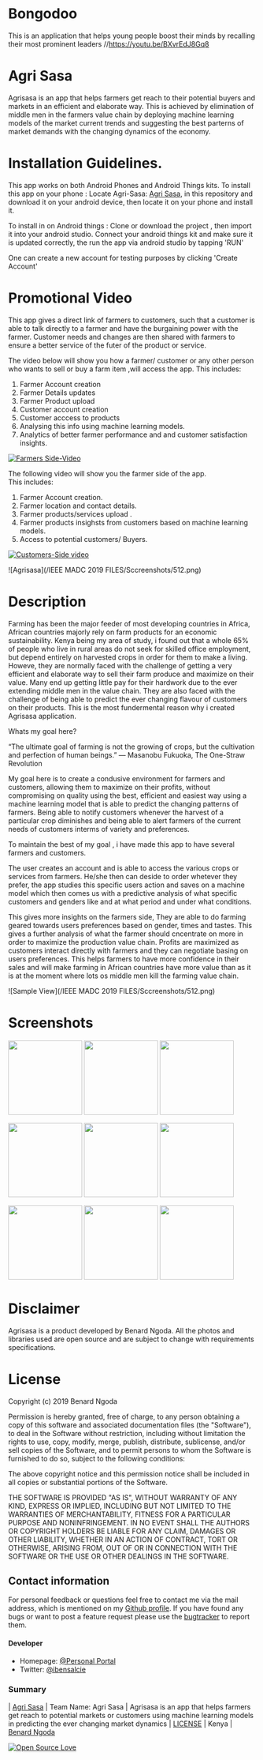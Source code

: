 # Bongodoo
This is an application that helps young people boost their minds by recalling their most prominent leaders
//https://youtu.be/BXvrEdJ8Gq8




# Agri Sasa
Agrisasa is an app that  helps farmers  get reach to their potential buyers and markets in an efficient and elaborate way. This is achieved by elimination of middle men in the farmers value chain by deploying machine learning models of the market current trends and suggesting the best parterns of market demands with the changing dynamics of the economy.





# Installation Guidelines.
This app works on both Android Phones and Android Things kits.
To install this app on your phone :
Locate Agri-Sasa:
[Agri Sasa](https://github.com/bensalcie/Agri-Sasa/blob/master/IEEE%20MADC%202019%20FILES/Agrisasa.apk),
in this repository and download it on your android device, then locate it on your phone and install it.


To install in on Android things :
 Clone or download the project , then import it into your android studio. 
 Connect your android things kit and make sure it is updated correctly, the run the app via android studio by tapping 'RUN'
 
 One can create a new account for testing purposes by clicking 'Create Account'
 
 # Promotional Video
 This app gives a direct link of farmers to customers, such that a customer is able to talk directly to a farmer and have the burgaining power with the farmer. Customer needs and changes are then shared with farmers to ensure a better service of the futer of the product or service.
 
 The video below will show you how a farmer/ customer or any other person who wants to sell or buy a farm item ,will access the app.
 This includes:
  1. Farmer Account creation
  2. Farmer Details updates
  3. Farmer Product upload
  4. Customer account creation
  5. Customer acccess to products
  6. Analysing this info using machine learning models.
  7. Analytics of better farmer performance and and customer satisfaction insights.
  
 
 
  [![Farmers Side-Video ](https://img.youtube.com/vi/VID/0.jpg)]( https://youtu.be/uOxihngWp88)
 
 The following video will show you the farmer side of the app.  
 This includes:
 1. Farmer Account creation.
 2. Farmer location and contact details.
 3. Farmer products/services upload .
 4. Farmer products insighsts from customers based on machine learning models.
 5. Access to potential customers/ Buyers.
 
 
 [![Customers-Side video](https://img.youtube.com/vi/VID/0.jpg)]( https://img.youtube.com/vi/VID/0.jpg)

 
 
 ![Agrisasa](/IEEE MADC 2019 FILES/Sccreenshots/512.png)


# Description
Farming has been the major feeder of most developing countries in Africa, African countries majorly rely on farm products for an economic sustainability. Kenya being my area of study, i found out that a whole 65% of people who live in rural areas do not seek for skilled office employment, but depend entirely on harvested crops in order for them to make a living. Howeve, they are normally faced with the challenge of getting a very efficient and elaborate way to sell their farm produce and maximize on their value. Many end up getting little pay for their hardwork due to the ever extending middle men in the value chain. They are also faced with the challenge of being able to predict the ever changing flavour of customers on their products. This is the most fundermental reason why i created Agrisasa application.


Whats my goal here? 

“The ultimate goal of farming is not the growing of crops, but the cultivation and perfection of human beings.”
― Masanobu Fukuoka, The One-Straw Revolution 

My goal here is to create a condusive environment for farmers and customers, allowing them to maximize on their profits, without compromising on quality using the best, efficient and easiest way using a machine learning model that is able to predict the changing patterns of farmers. Being able to notify customers whenever the harvest of a particular crop diminishes and being able to alert farmers of the current needs of customers interms of variety and preferences.

To maintain the best of my goal , i have made this app to have several farmers and customers.

The user creates an account and is able to access the various crops or services from farmers. He/she then can deside to order whetever they prefer, the app studies this specific users action and saves on a machine model which then comes us with a predictive analysis of what specific customers and genders like and at what period and under what conditions.

This gives more insights on the farmers side, They are able to do farming geared towards users preferences based on gender, times and tastes. This gives a further analysis of what the farmer should cncentrate on more in order to maximize the production value chain. Profits are maximized as customers interact directly with farmers and they can negotiate basing on users preferences. This helps farmers to have more confidence in their sales and will make farming in African countries have more value than as it is at the moment where lots os middle men kill the farming value chain.


 
  ![Sample View](/IEEE MADC 2019 FILES/Sccreenshots/512.png)
  
  
  # Screenshots
  <p float="left">
  <img src="/IEEE MADC 2019 FILES/Sccreenshots/Screenshot_20190610-185152.png" width="150" />
  <img src="/IEEE MADC 2019 FILES/Sccreenshots/Screenshot_20190613-214339.png" width="150" /> 
  <img src="/IEEE MADC 2019 FILES/Sccreenshots/Screenshot_20190613-214413.png" width="150" />
</p>
  
  
 <p float="left">
  <img src="/IEEE MADC 2019 FILES/Sccreenshots/Screenshot_20190610-185152.png" width="150" />
  <img src="/IEEE MADC 2019 FILES/Sccreenshots/Screenshot_20190613-214339.png" width="150" /> 
  <img src="/IEEE MADC 2019 FILES/Sccreenshots/Screenshot_20190613-214413.png" width="150" />
</p>
  
<p float="left">
  <img src="/IEEE MADC 2019 FILES/Sccreenshots/Screenshot_20190613-214413.png" width="150" />
  <img src="/IEEE MADC 2019 FILES/Sccreenshots/Screenshot_20190610-185152.png" width="150" /> 
  <img src="/IEEE MADC 2019 FILES/Sccreenshots/Screenshot_20190613-214339.png" width="150" />
</p>
  
  # Disclaimer
  Agrisasa is a product developed by Benard Ngoda. All the photos and libraries used are open source and are subject to change with requirements specifications.
  
  
  # License

Copyright (c) 2019 Benard Ngoda

Permission is hereby granted, free of charge, to any person obtaining a copy
of this software and associated documentation files (the "Software"), to deal
in the Software without restriction, including without limitation the rights
to use, copy, modify, merge, publish, distribute, sublicense, and/or sell
copies of the Software, and to permit persons to whom the Software is
furnished to do so, subject to the following conditions:

The above copyright notice and this permission notice shall be included in all
copies or substantial portions of the Software.

THE SOFTWARE IS PROVIDED "AS IS", WITHOUT WARRANTY OF ANY KIND, EXPRESS OR
IMPLIED, INCLUDING BUT NOT LIMITED TO THE WARRANTIES OF MERCHANTABILITY,
FITNESS FOR A PARTICULAR PURPOSE AND NONINFRINGEMENT. IN NO EVENT SHALL THE
AUTHORS OR COPYRIGHT HOLDERS BE LIABLE FOR ANY CLAIM, DAMAGES OR OTHER
LIABILITY, WHETHER IN AN ACTION OF CONTRACT, TORT OR OTHERWISE, ARISING FROM,
OUT OF OR IN CONNECTION WITH THE SOFTWARE OR THE USE OR OTHER DEALINGS IN THE
SOFTWARE.



## Contact information
For personal feedback or questions feel free to contact me via the mail address, which is mentioned on my [Github profile](https://github.com/bensalcie). 
If you have found any bugs or want to post a feature request please use the [bugtracker](https://github.com/bensalcie/Agri-Sasa/issues) to report them.


#### Developer
* Homepage: [@Personal Portal](http://bensalcie.likesyou.org/)
* Twitter: [@ibensalcie](https://twitter.com/ibensalcie )

### Summary
| [Agri Sasa](https://github.com/bensalcie/Agri-Sasa/blob/master/IEEE%20MADC%202019%20FILES/Agrisasa.apk) | Team Name: Agri Sasa | Agrisasa is an app that  helps farmers get reach to potential markets or customers using machine learning models in predicting the ever changing market dynamics | [LICENSE](https://github.com/bensalcie/Agri-Sasa/blob/master/LICENSE) | Kenya | [Benard Ngoda](https://github.com/bensalcie)  


[![Open Source Love](https://badges.frapsoft.com/os/v2/open-source-200x33.png?v=103)](https://github.com/ellerbrock/open-source-badge/)  

